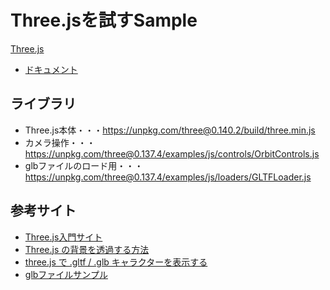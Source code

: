 # Three.jsを試すSample

[Three.js](https://threejs.org/)

- [ドキュメント](https://threejs.org/docs/index.html#manual/en/introduction/Creating-a-scene)

## ライブラリ
- Three.js本体・・・https://unpkg.com/three@0.140.2/build/three.min.js
- カメラ操作・・・https://unpkg.com/three@0.137.4/examples/js/controls/OrbitControls.js
- glbファイルのロード用・・・https://unpkg.com/three@0.137.4/examples/js/loaders/GLTFLoader.js


## 参考サイト
- [Three.js入門サイト](https://ics.media/tutorial-three/)
- [Three.js の背景を透過する方法](https://std9.jp/articles/01fmxyp2xadf02gh937nrbwhzd)
- [three.js で .gltf / .glb キャラクターを表示する](https://codelabo.com/posts/20200229083842)
- [glbファイルサンプル](https://ft-lab.github.io/gltf.html)
